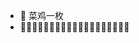 - 👋 菜鸡一枚
- 🚀🚀🚀🚀🚀🚀🚀🚀🚀🚀🚀🚀🚀🚀🚀🚀🚀🚀🚀

<!---
ZhangZhengBlog/ZhangZhengBlog is a ✨ special ✨ repository because its `README.md` (this file) appears on your GitHub profile.
You can click the Preview link to take a look at your changes.
--->
